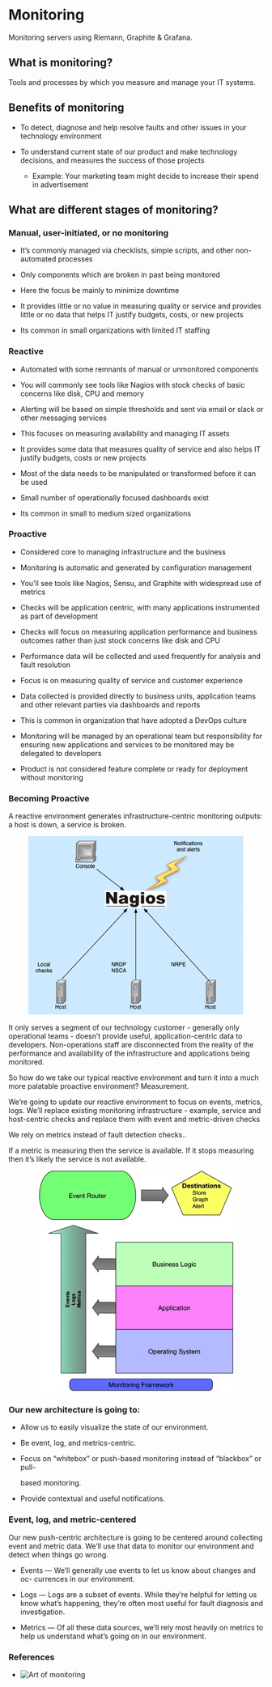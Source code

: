 # Monitoring

Monitoring servers using Riemann, Graphite &amp; Grafana.

## What is monitoring?

Tools and processes by which you measure and manage your IT systems.

## Benefits of monitoring

  * To detect, diagnose and help resolve faults and other issues in your technology environment

  * To understand current state of our product and make technology decisions, and measures the success of those projects

    - Example: Your marketing team might decide to increase their spend in advertisement

## What are different stages of monitoring?

### Manual, user-initiated, or no monitoring

  * It’s commonly managed via checklists, simple scripts, and other non-automated processes

  * Only components which are broken in past being monitored

  * Here the focus be mainly to minimize downtime

  * It provides little or no value in measuring quality or service and provides little or no data that helps IT justify budgets, costs, or new projects

  * Its common in small organizations with limited IT staffing

### Reactive

  * Automated with some remnants of manual or unmonitored components

  * You will commonly see tools like Nagios with stock checks of basic concerns like disk, CPU and memory

  * Alerting will be based on simple thresholds and sent via email or slack or other messaging services

  * This focuses on measuring availability and managing IT assets

  * It provides some data that measures quality of service and also helps IT justify budgets, costs or new projects

  * Most of the data needs to be manipulated or transformed before it can be used

  * Small number of operationally focused dashboards exist

  * Its common in small to medium sized organizations

### Proactive

  * Considered core to managing infrastructure and the business

  * Monitoring is automatic and generated by configuration management

  * You’ll see tools like Nagios, Sensu, and Graphite with widespread use of metrics

  * Checks will be application centric, with many applications instrumented as part of development

  * Checks will focus on measuring application performance and business outcomes rather than just stock concerns like disk and CPU

  * Performance data will be collected and used frequently for analysis and fault resolution

  * Focus is on measuring quality of service and customer experience

  * Data collected is provided directly to business units, application teams and other relevant parties via dashboards and reports

  * This is common in organization that have adopted a DevOps culture

  * Monitoring will be managed by an operational team but responsibility for ensuring new applications and services to be monitored may be delegated to developers

  * Product is not considered feature complete or ready for deployment without monitoring

### Becoming Proactive

  A reactive environment generates infrastructure-centric monitoring outputs: a host is down, a service is broken.

<p align="center">
  <img alt="Reactive" src="https://raw.githubusercontent.com/vasuadari/monitoring/master/images/reactive.jpg">
</p>

It only serves a segment of our technology customer - generally only operational teams - doesn’t provide useful, application-centric data to developers. Non-operations staff are disconnected from the reality of the performance and availability of the infrastructure and applications being monitored.

So how do we take our typical reactive environment and turn it into a much more palatable proactive environment? Measurement.

We’re going to update our reactive environment to focus on events, metrics, logs. We’ll replace existing monitoring infrastructure - example, service and host-centric checks and replace them with event and metric-driven checks

We rely on metrics instead of fault detection checks..

If a metric is measuring then the service is available. If it stops measuring then it’s likely the service is not available.

<p align="center">
  <img alt="Proactive" width="387" height="437" src="https://raw.githubusercontent.com/vasuadari/monitoring/master/images/proactive.jpg">
</p>

### Our new architecture is going to:

  * Allow us to easily visualize the state of our environment.

  * Be event, log, and metrics-centric.

  * Focus on “whitebox” or push-based monitoring instead of “blackbox” or pull-

    based monitoring.

  * Provide contextual and useful notifications.


### Event, log, and metric-centered

Our new push-centric architecture is going to be centered around collecting event and metric data. We’ll use that data to monitor our environment and detect when things go wrong.

  * Events — We’ll generally use events to let us know about changes and oc- currences in our environment.

  * Logs — Logs are a subset of events. While they’re helpful for letting us know what’s happening, they’re often most useful for fault diagnosis and investigation.

  * Metrics — Of all these data sources, we’ll rely most heavily on metrics to help us understand what’s going on in our environment.


### References

* ![Art of monitoring](https://artofmonitoring.com/)
